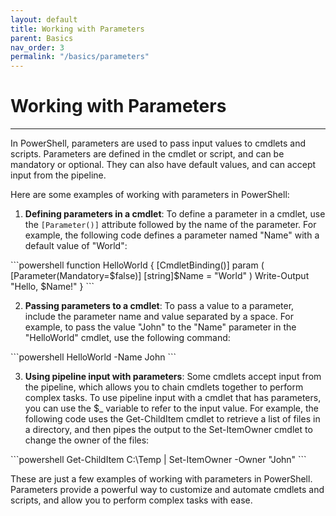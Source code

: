 ```yaml
---
layout: default
title: Working with Parameters
parent: Basics
nav_order: 3
permalink: "/basics/parameters"
---
```


# Working with Parameters

---

In PowerShell, parameters are used to pass input values to cmdlets and scripts. Parameters are defined in the cmdlet or script, and can be mandatory or optional. They can also have default values, and can accept input from the pipeline.

Here are some examples of working with parameters in PowerShell:

1. **Defining parameters in a cmdlet**: To define a parameter in a cmdlet, use the `[Parameter()]` attribute followed by the name of the parameter. For example, the following code defines a parameter named "Name" with a default value of "World":

<div class="code-example" markdown="1">
```powershell
function HelloWorld {
    [CmdletBinding()]
    param (
        [Parameter(Mandatory=$false)]
        [string]$Name = "World"
    )
    Write-Output "Hello, $Name!"
}
```
</div>

2. **Passing parameters to a cmdlet**: To pass a value to a parameter, include the parameter name and value separated by a space. For example, to pass the value "John" to the "Name" parameter in the "HelloWorld" cmdlet, use the following command:

<div class="code-example" markdown="1">
```powershell
HelloWorld -Name John
```
</div>

3. **Using pipeline input with parameters**: Some cmdlets accept input from the pipeline, which allows you to chain cmdlets together to perform complex tasks. To use pipeline input with a cmdlet that has parameters, you can use the $_ variable to refer to the input value. For example, the following code uses the Get-ChildItem cmdlet to retrieve a list of files in a directory, and then pipes the output to the Set-ItemOwner cmdlet to change the owner of the files:

<div class="code-example" markdown="1">
```powershell
Get-ChildItem C:\Temp | Set-ItemOwner -Owner "John"
```
</div>

These are just a few examples of working with parameters in PowerShell. Parameters provide a powerful way to customize and automate cmdlets and scripts, and allow you to perform complex tasks with ease.